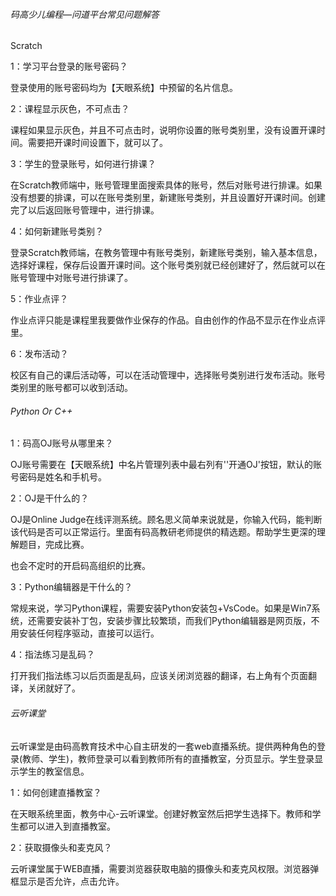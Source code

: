 ###### 码高少儿编程—问道平台常见问题解答

Scratch

1：学习平台登录的账号密码？

登录使用的账号密码均为【天眼系统】中预留的名片信息。

2：课程显示灰色，不可点击？

课程如果显示灰色，并且不可点击时，说明你设置的账号类别里，没有设置开课时间。需要把开课时间设置下，就可以了。

3：学生的登录账号，如何进行排课？

在Scratch教师端中，账号管理里面搜索具体的账号，然后对账号进行排课。如果没有想要的排课，可以在账号类别里，新建账号类别，并且设置好开课时间。创建完了以后返回账号管理中，进行排课。

4：如何新建账号类别？

登录Scratch教师端，在教务管理中有账号类别，新建账号类别，输入基本信息，选择好课程，保存后设置开课时间。这个账号类别就已经创建好了，然后就可以在账号管理中对账号进行排课了。

5：作业点评？

作业点评只能是课程里我要做作业保存的作品。自由创作的作品不显示在作业点评里。

6：发布活动？

校区有自己的课后活动等，可以在活动管理中，选择账号类别进行发布活动。账号类别里的账号都可以收到活动。

###### Python Or C++

1：码高OJ账号从哪里来？

OJ账号需要在【天眼系统】中名片管理列表中最右列有''开通OJ'按钮，默认的账号密码是姓名和手机号。

2：OJ是干什么的？

OJ是Online Judge在线评测系统。顾名思义简单来说就是，你输入代码，能判断该代码是否可以正常运行。里面有码高教研老师提供的精选题。帮助学生更深的理解题目，完成比赛。

也会不定时的开启码高组织的比赛。

3：Python编辑器是干什么的？

常规来说，学习Python课程，需要安装Python安装包+VsCode。如果是Win7系统，还需要安装补丁包，安装步骤比较繁琐，而我们Python编辑器是网页版，不用安装任何程序驱动，直接可以运行。

4：指法练习是乱码？

打开我们指法练习以后页面是乱码，应该关闭浏览器的翻译，右上角有个页面翻译，关闭就好了。

###### 云听课堂

云听课堂是由码高教育技术中心自主研发的一套web直播系统。提供两种角色的登录(教师、学生)，教师登录可以看到教师所有的直播教室，分页显示。学生登录显示学生的教室信息。

1：如何创建直播教室？

在天眼系统里面，教务中心-云听课堂。创建好教室然后把学生选择下。教师和学生都可以进入到直播教室。

2：获取摄像头和麦克风？

云听课堂属于WEB直播，需要浏览器获取电脑的摄像头和麦克风权限。浏览器弹框显示是否允许，点击允许。





  

